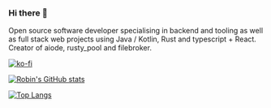### Hi there 👋

Open source software developer specialising in backend and tooling as well as full stack web projects using Java / Kotlin, Rust and typescript + React. Creator of aiode, rusty_pool and filebroker.

<!--
**robinfriedli/robinfriedli** is a ✨ _special_ ✨ repository because its `README.md` (this file) appears on your GitHub profile.

Here are some ideas to get you started:

- 🔭 I’m currently working on ...
- 🌱 I’m currently learning ...
- 👯 I’m looking to collaborate on ...
- 🤔 I’m looking for help with ...
- 💬 Ask me about ...
- 📫 How to reach me: ...
- 😄 Pronouns: ...
- ⚡ Fun fact: ...
-->

[![ko-fi](https://ko-fi.com/img/githubbutton_sm.svg)](https://ko-fi.com/R5R0XAC5J)

[![Robin's GitHub stats](https://github-readme-stats.vercel.app/api?username=robinfriedli)](https://github.com/anuraghazra/github-readme-stats)

[![Top Langs](https://github-readme-stats.vercel.app/api/top-langs/?username=robinfriedli&langs_count=10)](https://github.com/anuraghazra/github-readme-stats)
